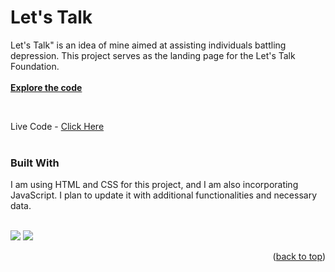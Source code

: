 # Let's Talk

  <p>
    Let's Talk" is an idea of mine aimed at assisting individuals battling depression. This project serves as the landing page for the Let's Talk Foundation.
    <br />
    <br />
    <a href="https://github.com/adityakaushik01/lets-talk"><strong>Explore the code</strong></a>
  </p>
</div>
    <br />

Live Code - <a href="https://adityakaushik01.github.io/lets-talk/" target="_blank">Click Here</a>
    <br />
    <br />

### Built With

 I am using HTML and CSS for this project, and I am also incorporating JavaScript. I plan to update it with additional functionalities and necessary data.
 <br>
 <br>

<img src="https://img.shields.io/badge/html5-%23E34F26.svg?style=for-the-badge&logo=html5&logoColor=white"> <img src="https://img.shields.io/badge/css3-%231572B6.svg?style=for-the-badge&logo=css3&logoColor=white">

<p align="right">(<a href="#readme-top">back to top</a>)</p>

